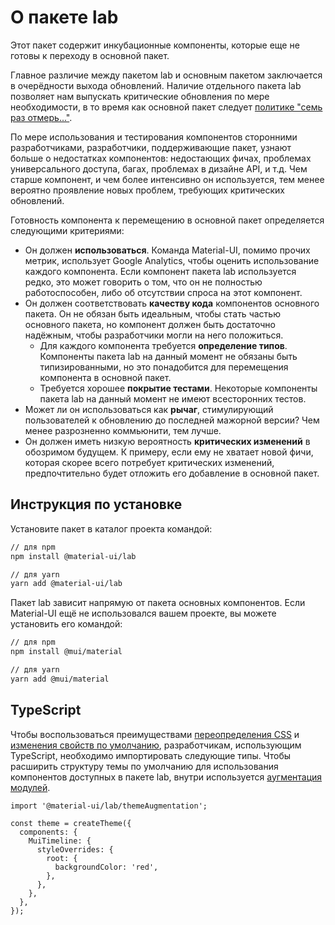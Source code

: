 # О пакете lab

<p class="description">Этот пакет содержит инкубационные компоненты, которые еще не готовы к переходу в основной пакет.</p>

Главное различие между пакетом lab и основным пакетом заключается в очерёдности выхода обновлений. Наличие отдельного пакета lab позволяет нам выпускать критические обновления по мере необходимости, в то время как основной пакет следует [политике "семь раз отмерь..."](https://material-ui.com/versions/#release-frequency).

По мере использования и тестирования компонентов сторонними разработчиками, разработчики, поддерживающие пакет, узнают больше о недостатках компонентов: недостающих фичах, проблемах универсального доступа, багах, проблемах в дизайне API, и т.д. Чем старше компонент, и чем более интенсивно он используется, тем менее вероятно проявление новых проблем, требующих критических обновлений.

Готовность компонента к перемещению в основной пакет определяется следующими критериями:

- Он должен **использоваться**. Команда Material-UI, помимо прочих метрик, использует Google Analytics, чтобы оценить использование каждого компонента. Если компонент пакета lab используется редко, это может говорить о том, что он не полностью работоспособен, либо об отсутствии спроса на этот компонент.
- Он должен соответствовать **качеству кода** компонентов основного пакета. Он не обязан быть идеальным, чтобы стать частью основного пакета, но компонент должен быть достаточно надёжным, чтобы разработчики могли на него положиться.
  - Для каждого компонента требуется **определение типов**. Компоненты пакета lab на данный момент не обязаны быть типизированными, но это понадобится для перемещения компонента в основной пакет.
  - Требуется хорошее **покрытие тестами**. Некоторые компоненты пакета lab на данный момент не имеют всесторонних тестов.
- Может ли он использоваться как **рычаг**, стимулирующий пользователей к обновлению до последней мажорной версии? Чем менее разрозненно коммьюнити, тем лучше.
- Он должен иметь низкую вероятность **критических изменений** в обозримом будущем. К примеру, если ему не хватает новой фичи, которая скорее всего потребует критических изменений, предпочтительно будет отложить его добавление в основной пакет.

## Инструкция по установке

Установите пакет в каталог проекта командой:

```sh
// для npm
npm install @material-ui/lab

// для yarn
yarn add @material-ui/lab
```

Пакет lab зависит напрямую от пакета основных компонентов. Если Material-UI ещё не использовался вашем проекте, вы можете установить его командой:

```sh
// для npm
npm install @mui/material

// для yarn
yarn add @mui/material
```

## TypeScript

Чтобы воспользоваться преимуществами [переопределения CSS](/customization/theme-components/#global-style-overrides) и [изменения свойств по умолчанию](/customization/theme-components/#default-props), разработчикам, использующим TypeScript, необходимо импортировать следующие типы. Чтобы расширить структуру темы по умолчанию для использования компонентов доступных в пакете lab, внутри используется [аугментация модулей](/guides/typescript/#customization-of-theme).

```tsx
import '@material-ui/lab/themeAugmentation';

const theme = createTheme({
  components: {
    MuiTimeline: {
      styleOverrides: {
        root: {
          backgroundColor: 'red',
        },
      },
    },
  },
});
```
